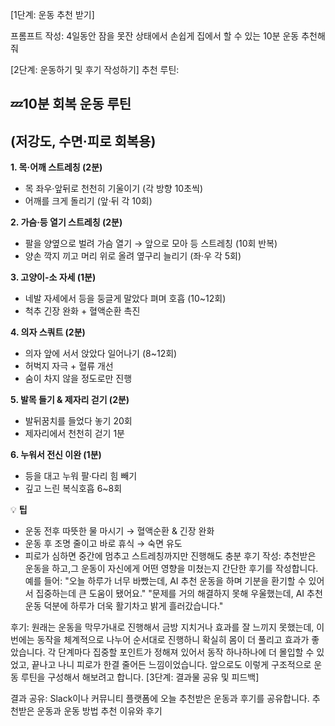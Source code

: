 [1단계: 운동 추천 받기]

프롬프트 작성: 4일동안 잠을 못잔 상태에서 손쉽게 집에서 할 수 있는 10분 운동 추천해줘

[2단계: 운동하기 및 후기 작성하기]
추천 루틴: 
## **💤10분 회복 운동 루틴**

## **(저강도, 수면·피로 회복용)**

**1. 목·어깨 스트레칭 (2분)**

- 목 좌우·앞뒤로 천천히 기울이기 (각 방향 10초씩)
- 어깨를 크게 돌리기 (앞·뒤 각 10회)

**2. 가슴·등 열기 스트레칭 (2분)**

- 팔을 양옆으로 벌려 가슴 열기 → 앞으로 모아 등 스트레칭 (10회 반복)
- 양손 깍지 끼고 머리 위로 올려 옆구리 늘리기 (좌·우 각 5회)

**3. 고양이-소 자세 (1분)**

- 네발 자세에서 등을 둥글게 말았다 펴며 호흡 (10~12회)
- 척추 긴장 완화 + 혈액순환 촉진

**4. 의자 스쿼트 (2분)**

- 의자 앞에 서서 앉았다 일어나기 (8~12회)
- 허벅지 자극 + 혈류 개선
- 숨이 차지 않을 정도로만 진행

**5. 발목 들기 & 제자리 걷기 (2분)**

- 발뒤꿈치를 들었다 놓기 20회
- 제자리에서 천천히 걷기 1분

**6. 누워서 전신 이완 (1분)**

- 등을 대고 누워 팔·다리 힘 빼기
- 깊고 느린 복식호흡 6~8회

💡 **팁**

- 운동 전후 따뜻한 물 마시기 → 혈액순환 & 긴장 완화
- 운동 후 조명 줄이고 바로 휴식 → 숙면 유도
- 피로가 심하면 중간에 멈추고 스트레칭까지만 진행해도 충분
후기 작성: 추천받은 운동을 하고,그 운동이 자신에게 어떤 영향을 미쳤는지 간단한 후기를 작성합니다. 예를 들어:
"오늘 하루가 너무 바빴는데, AI 추천 운동을 하며 기분을 환기할 수 있어서 집중하는데 큰 도움이 됐어요."
"문제를 거의 해결하지 못해 우울했는데, AI 추천 운동 덕분에 하루가 더욱 활기차고 밝게 흘러갔습니다."

후기: 원래는 운동을 막무가내로 진행해서 금방 지치거나 효과를 잘 느끼지 못했는데,
이번에는 동작을 체계적으로 나누어 순서대로 진행하니 확실히 몸이 더 풀리고 효과가 좋았습니다.
각 단계마다 집중할 포인트가 정해져 있어서 동작 하나하나에 더 몰입할 수 있었고,
끝나고 나니 피로가 한결 줄어든 느낌이었습니다. 앞으로도 이렇게 구조적으로 운동 루틴을 구성해서 해보려고 합니다.
[3단계: 결과물 공유 및 피드백]

결과 공유: Slack이나 커뮤니티 플랫폼에 오늘 추천받은 운동과 후기를 공유합니다.
추천받은 운동과 운동 방법
추천 이유와 후기
